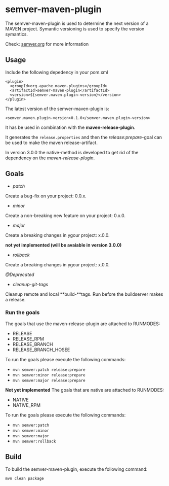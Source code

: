# semver-maven-plugin

The semver-maven-plugin is used to determine the next version of a MAVEN project. Symantic versioning is used to specify the version symantics.

Check: [semver.org](https://www.semver.org) for more information

## Usage

Include the following depedency in your pom.xml

```
<plugin>
  <groupId>org.apache.maven.plugins</groupId>
  <artifactId>semver-maven-plugin</artifactId>
  <version>${semver.maven.plugin-version}</version>
</plugin>
```

The latest version of the semver-maven-plugin is:

```
<semver.maven.plugin-version>0.1.0</semver.maven.plugin-version>
```

It has be used in combination with the **maven-release-plugin**. 

It generates the `release.properties` and then the *release:prepare*-goal can be used to make the maven release-artifact.
  
In version 3.0.0 the native-method is developed to get rid of the dependency on the *maven-release-plugin*.

## Goals

* *patch*

Create a bug-fix on your project: 0.0.x. 

* *minor*

Create a non-breaking new feature on your project: 0.x.0.

* *major*

Create a breaking changes in ygour project: x.0.0.

**not yet implemented (will be avaiable in version 3.0.0)**
* *rollback*

Create a breaking changes in ygour project: x.0.0.

*@Deprecated*
* *cleanup-git-tags*

Cleanup remote and local **build-**tags. Run before the buildserver makes a release.

### Run the goals

The goals that use the maven-release-plugin are attached to RUNMODES:
* RELEASE
* RELEASE_RPM
* RELEASE_BRANCH
* RELEASE_BRANCH_HOSEE

To run the goals please execute the following commands:
* `mvn semver:patch release:prepare`
* `mvn semver:minor release:prepare`
* `mvn semver:major release:prepare`

**Not yet implemented**
The goals that are native are attached to RUNMODES:
* NATIVE
* NATIVE_RPM

To run the goals please execute the following commands:
* `mvn semver:patch`
* `mvn semver:minor`
* `mvn semver:major`
* `mvn semver:rollback` 


## Build

To build the semver-maven-plugin, execute the following command:

`mvn clean package`